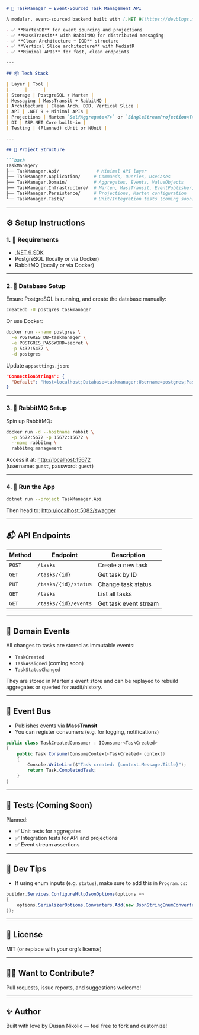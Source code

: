 
```markdown
# 🧠 TaskManager — Event-Sourced Task Management API

A modular, event-sourced backend built with [.NET 9](https://devblogs.microsoft.com/dotnet/announcing-dotnet-9-preview-1/) using:

- ✅ **MartenDB** for event sourcing and projections
- ✅ **MassTransit** with RabbitMQ for distributed messaging
- ✅ **Clean Architecture + DDD** structure
- ✅ **Vertical Slice architecture** with MediatR
- ✅ **Minimal APIs** for fast, clean endpoints

---

## 📦 Tech Stack

| Layer | Tool |
|------|------|
| Storage | PostgreSQL + Marten |
| Messaging | MassTransit + RabbitMQ |
| Architecture | Clean Arch, DDD, Vertical Slice |
| API | .NET 9 + Minimal APIs |
| Projections | Marten `SelfAggregate<T>` or `SingleStreamProjection<T>` |
| DI | ASP.NET Core built-in |
| Testing | (Planned) xUnit or NUnit |

---

## 📂 Project Structure

```bash
TaskManager/
├── TaskManager.Api/              # Minimal API layer
├── TaskManager.Application/     # Commands, Queries, UseCases
├── TaskManager.Domain/          # Aggregates, Events, ValueObjects
├── TaskManager.Infrastructure/  # Marten, MassTransit, EventPublisher, Consumers
├── TaskManager.Persistence/     # Projections, Marten configuration
└── TaskManager.Tests/           # Unit/Integration tests (coming soon)
```

---

## ⚙️ Setup Instructions

### 1. 🔧 Requirements

- [.NET 9 SDK](https://dotnet.microsoft.com/)
- PostgreSQL (locally or via Docker)
- RabbitMQ (locally or via Docker)

---

### 2. 🔌 Database Setup

Ensure PostgreSQL is running, and create the database manually:

```bash
createdb -U postgres taskmanager
```

Or use Docker:

```bash
docker run --name postgres \
  -e POSTGRES_DB=taskmanager \
  -e POSTGRES_PASSWORD=secret \
  -p 5432:5432 \
  -d postgres
```

Update `appsettings.json`:

```json
"ConnectionStrings": {
  "Default": "Host=localhost;Database=taskmanager;Username=postgres;Password=secret"
}
```

---

### 3. 🐇 RabbitMQ Setup

Spin up RabbitMQ:

```bash
docker run -d --hostname rabbit \
  -p 5672:5672 -p 15672:15672 \
  --name rabbitmq \
  rabbitmq:management
```

Access it at: [http://localhost:15672](http://localhost:15672)  
(username: `guest`, password: `guest`)

---

### 4. 🚀 Run the App

```bash
dotnet run --project TaskManager.Api
```

Then head to: [http://localhost:5082/swagger](http://localhost:5082/swagger)

---

## 📬 API Endpoints

| Method | Endpoint | Description |
|--------|----------|-------------|
| `POST` | `/tasks` | Create a new task |
| `GET`  | `/tasks/{id}` | Get task by ID |
| `PUT`  | `/tasks/{id}/status` | Change task status |
| `GET`  | `/tasks` | List all tasks |
| `GET`  | `/tasks/{id}/events` | Get task event stream |

---

## 📘 Domain Events

All changes to tasks are stored as immutable events:

- `TaskCreated`
- `TaskAssigned` (coming soon)
- `TaskStatusChanged`

They are stored in Marten's event store and can be replayed to rebuild aggregates or queried for audit/history.

---

## 📣 Event Bus

- Publishes events via **MassTransit**
- You can register consumers (e.g. for logging, notifications)

```csharp
public class TaskCreatedConsumer : IConsumer<TaskCreated>
{
    public Task Consume(ConsumeContext<TaskCreated> context)
    {
        Console.WriteLine($"Task created: {context.Message.Title}");
        return Task.CompletedTask;
    }
}
```

---

## 🧪 Tests (Coming Soon)

Planned:
- ✅ Unit tests for aggregates
- ✅ Integration tests for API and projections
- ✅ Event stream assertions

---

## 🔧 Dev Tips

- If using enum inputs (e.g. `status`), make sure to add this in `Program.cs`:

```csharp
builder.Services.ConfigureHttpJsonOptions(options =>
{
    options.SerializerOptions.Converters.Add(new JsonStringEnumConverter());
});
```

---

## 📄 License

MIT (or replace with your org’s license)

---

## 🙋‍♂️ Want to Contribute?

Pull requests, issue reports, and suggestions welcome!

---

## ✨ Author

Built with love by Dusan Nikolic — feel free to fork and customize!
```
